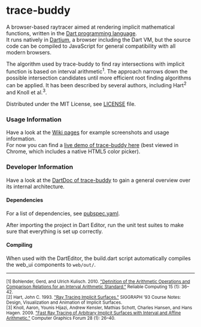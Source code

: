trace-buddy
===========

A browser-based raytracer aimed at rendering implicit mathematical functions, written in the [Dart programming language][dartlang].  
It runs natively in [Dartium][], a browser including the Dart VM, but the
source code can be compiled to JavaScript for general compatibility with all modern browsers.

The algorithm used by trace-buddy to find ray intersections with implicit function is based on interval arithmetic<sup>1</sup>.
The approach narrows down the possible intersection candidates until more efficient root finding algorithms can be applied.
It has been described by several authors, including Hart<sup>2</sup> and Knoll et al.<sup>3</sup>.

Distributed under the MIT License, see [LICENSE][] file.

### Usage Information
Have a look at the [Wiki pages][tracewiki] for example screenshots and usage information.  
For now you can find a [live demo of trace-buddy here][tracedemo] (best viewed in Chrome, which includes a native HTML5 color picker).

### Developer Information
Have a look at the [DartDoc of trace-buddy][tracedoc] to gain a general overview over its internal architecture.

#### Dependencies
For a list of dependencies, see [pubspec.yaml](pubspec.yaml).

After importing the project in Dart Editor, run the unit test suites to make sure that everything is set up correctly.

#### Compiling
When used with the DartEditor, the build.dart script automatically compiles the web_ui components to `web/out/`.

- - -
<sub>[1] Bohlender, Gerd, and Ulrich Kulisch. 2010. ["Deﬁnition of the Arithmetic Operations and Comparison Relations for an Interval Arithmetic Standard."][bohlender2010] Reliable Computing 15 (1): 36–42.</sub>  
<sub>[2] Hart, John C. 1993. ["Ray Tracing Implicit Surfaces."][hart1993] SIGGRAPH ’93 Course Notes: Design, Visualization and Animation of Implicit Surfaces.</sub>  
<sub>[3] Knoll, Aaron, Younis Hijazi, Andrew Kensler, Mathias Schott, Charles Hansen, and Hans Hagen. 2009. ["Fast Ray Tracing of Arbitrary Implicit Surfaces with Interval and Affine Arithmetic."][knoll2009] Computer Graphics Forum 28 (1): 26–40.</sub>

[dartlang]: http://www.dartlang.org "Dart Language"
[dartium]: http://www.dartlang.org/dartium "Dartium"
[license]: https://github.com/fkleon/trace-buddy/edit/master/LICENSE "trace-buddy License"
[tracedoc]: https://130.185.104.44/trace-buddy/docs "trace-buddy DartDoc"
[tracedemo]: https://130.185.104.44/trace-buddy/demo/out/TraceBuddy.html "trace-buddy live demo"
[tracewiki]: https://github.com/fkleon/trace-buddy/wiki "trace-buddy wiki"
[hart1993]: http://mathinfo.univ-reims.fr/IMG/pdf/ray-tracing-implicit-surfaces.pdf "Ray Tracing Implicit Surfaces, PDF"
[knoll2009]: http://www.cs.utah.edu/~knolla/cgrtia.pdf "Fast Ray Tracing of Arbitrary Implicit Surfaces with Interval and Affine Arithmetic, PDF"
[bohlender2010]: http://interval.louisiana.edu/reliable-computing-journal/volume-15/no-1/reliable-computing-15-pp-36-42.pdf "Deﬁnition of the Arithmetic Operations and Comparison Relations for an Interval Arithmetic Standard, PDF"
